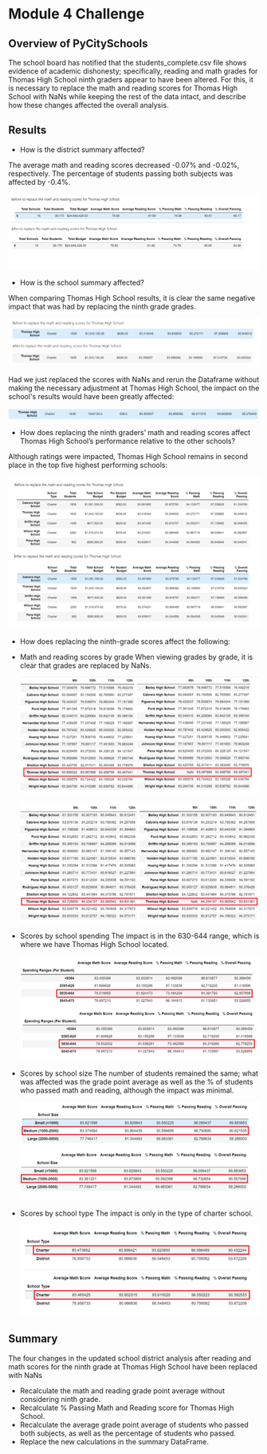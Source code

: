 # Module 4 Challenge

## Overview of PyCitySchools

The school board has notified that the students_complete.csv file shows evidence of academic dishonesty; specifically, reading and math grades for Thomas High School ninth graders appear to have been altered. For this, it is necessary to replace the math and reading scores for Thomas High School with NaNs while keeping the rest of the data intact, and describe how these changes affected the overall analysis.

## Results

- How is the district summary affected?

The average math and reading scores decreased -0.07% and -0.02%, respectively.
The percentage of students passing both subjects was affected by -0.4%.

![img](https://github.com/CarmenU18/Module-4-Challenge/blob/main/Resources/District%20Summary.PNG)

- How is the school summary affected?

When comparing Thomas High School results, it is clear the same negative impact that was had by replacing the ninth grade grades.

![img](https://github.com/CarmenU18/Module-4-Challenge/blob/main/Resources/School%20Summary.PNG)

Had we just replaced the scores with NaNs and rerun the Dataframe without making the necessary adjustment at Thomas High School, the impact on the school's results would have been greatly affected:

![img](https://github.com/CarmenU18/Module-4-Challenge/blob/main/Resources/Before%20to%20replace.PNG)

- How does replacing the ninth graders’ math and reading scores affect Thomas High School’s performance relative to the other schools?

Although ratings were impacted, Thomas High School remains in second place in the top five highest performing schools:

![img](https://github.com/CarmenU18/Module-4-Challenge/blob/main/Resources/High%20Performing%20Schools.PNG)

- How does replacing the ninth-grade scores affect the following:
- Math and reading scores by grade
    When viewing grades by grade, it is clear that grades are replaced by NaNs.

    ![img](https://github.com/CarmenU18/Module-4-Challenge/blob/main/Resources/Math%20scores%20by%20grade.PNG)

    ![img](https://github.com/CarmenU18/Module-4-Challenge/blob/main/Resources/Reading%20scores%20by%20grade.PNG)

- Scores by school spending
    The impact is in the 630-644 range, which is where we have Thomas High School located.

    ![img](https://github.com/CarmenU18/Module-4-Challenge/blob/main/Resources/Spending%20ranges.PNG)

- Scores by school size
    The number of students remained the same; what was affected was the grade point average as well as the % of students who passed math and reading, although the impact was minimal.

    ![img](https://github.com/CarmenU18/Module-4-Challenge/blob/main/Resources/School%20size.PNG)

- Scores by school type
    The impact is only in the type of charter school. 

    ![img](https://github.com/CarmenU18/Module-4-Challenge/blob/main/Resources/School%20type.PNG)

## Summary

The four changes in the updated school district analysis after reading and math scores for the ninth grade at Thomas High School have been replaced with NaNs

- Recalculate the math and reading grade point average without considering ninth grade.
- Recalculate % Passing Math and Reading score for Thomas High School.
- Recalculate the average grade point average of students who passed both subjects, as well as the percentage of students who passed.
- Replace the new calculations in the summary DataFrame.

